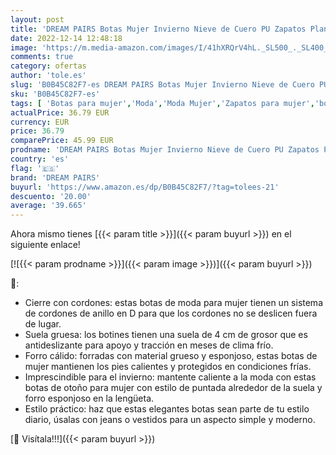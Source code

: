 ```yaml
---
layout: post
title: 'DREAM PAIRS Botas Mujer Invierno Nieve de Cuero PU Zapatos Planas Cálidas Piel Forro Cordones Botas Botines Senderismo Snow Boots Outdoor NEGRO SDAB2201W-E Talla 36  EUR '
date: 2022-12-14 12:48:18
image: 'https://m.media-amazon.com/images/I/41hXRQrV4hL._SL500_._SL400_.jpg'
comments: true
category: ofertas
author: 'tole.es'
slug: 'B0B45C82F7-es DREAM PAIRS Botas Mujer Invierno Nieve de Cuero PU Zapatos...'
sku: 'B0B45C82F7-es'
tags: [ 'Botas para mujer','Moda','Moda Mujer','Zapatos para mujer','botines','dream pairs','zapatos','🇪🇸', ]
actualPrice: 36.79 EUR
currency: EUR
price: 36.79
comparePrice: 45.99 EUR
prodname: 'DREAM PAIRS Botas Mujer Invierno Nieve de Cuero PU Zapatos Planas Cálidas Piel Forro Cordones Botas Botines Senderismo Snow Boots Outdoor NEGRO SDAB2201W-E Talla 36  EUR '
country: 'es'
flag: '🇪🇸'
brand: 'DREAM PAIRS'
buyurl: 'https://www.amazon.es/dp/B0B45C82F7/?tag=tolees-21'
descuento: '20.00'
average: '39.665'
---
```


Ahora mismo tienes [{{< param title >}}]({{< param buyurl >}}) en el siguiente enlace!

[![{{< param prodname >}}]({{< param image >}})]({{< param buyurl >}})

🔎:

- Cierre con cordones: estas botas de moda para mujer tienen un sistema de cordones de anillo en D para que los cordones no se deslicen fuera de lugar.
- Suela gruesa: los botines tienen una suela de 4 cm de grosor que es antideslizante para apoyo y tracción en meses de clima frío.
- Forro cálido: forradas con material grueso y esponjoso, estas botas de mujer mantienen los pies calientes y protegidos en condiciones frías.
- Imprescindible para el invierno: mantente caliente a la moda con estas botas de otoño para mujer con estilo de puntada alrededor de la suela y forro esponjoso en la lengüeta.
- Estilo práctico: haz que estas elegantes botas sean parte de tu estilo diario, úsalas con jeans o vestidos para un aspecto simple y moderno.

[🛒 Visítala!!!]({{< param buyurl >}})
